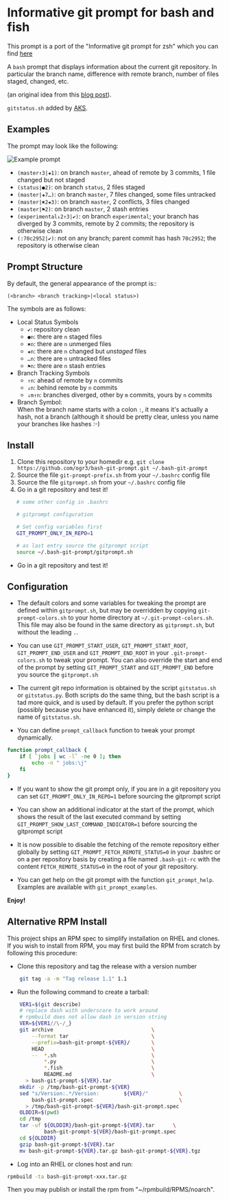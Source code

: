 # Informative git prompt for bash and fish

This prompt is a port of the "Informative git prompt for zsh" which you can
find [here](https://github.com/olivierverdier/zsh-git-prompt)

A ``bash`` prompt that displays information about the current git repository.
In particular the branch name, difference with remote branch, number of files
staged, changed, etc.

(an original idea from this [blog post][]).

`gitstatus.sh` added by [AKS](http://github.com/aks).

## Examples

The prompt may look like the following: 

![Example prompt](gitprompt.png)

* ``(master↑3|✚1)``: on branch ``master``, ahead of remote by 3 commits, 1 file changed but not staged
* ``(status|●2)``: on branch ``status``, 2 files staged
* ``(master|✚7…)``: on branch ``master``, 7 files changed, some files untracked
* ``(master|✖2✚3)``: on branch ``master``, 2 conflicts, 3 files changed
* ``(master|⚑2)``: on branch ``master``, 2 stash entries
* ``(experimental↓2↑3|✔)``: on branch ``experimental``; your branch has diverged by 3 commits, remote by 2 commits; the repository is otherwise clean
* ``(:70c2952|✔)``: not on any branch; parent commit has hash ``70c2952``; the repository is otherwise clean

##  Prompt Structure

By default, the general appearance of the prompt is::

    (<branch> <branch tracking>|<local status>)

The symbols are as follows:

- Local Status Symbols
  - ``✔``: repository clean
  - ``●n``: there are ``n`` staged files
  - ``✖n``: there are ``n`` unmerged files
  - ``✚n``: there are ``n`` changed but *unstaged* files
  - ``…n``: there are ``n`` untracked files
  - ``⚑n``: there are ``n`` stash entries
- Branch Tracking Symbols
  - ``↑n``: ahead of remote by ``n`` commits
  - ``↓n``: behind remote by ``n`` commits
  - ``↓m↑n``: branches diverged, other by ``m`` commits, yours by ``n`` commits
- Branch Symbol:<br />
  	When the branch name starts with a colon ``:``, it means it's actually a hash, not a branch (although it should be pretty clear, unless you name your branches like hashes :-)

## Install

1. Clone this repository to your homedir
   e.g. ``git clone https://github.com/ogr3/bash-git-prompt.git ~/.bash-git-prompt``
2. Source the file ``git-prompt-prefix.sh`` from your ``~/.bashrc`` config file
3. Source the file ``gitprompt.sh`` from your ``~/.bashrc`` config file
4. Go in a git repository and test it!

```sh
   # some other config in .bashrc

   # gitprompt configuration

   # Set config variables first
   GIT_PROMPT_ONLY_IN_REPO=1

   # as last entry source the gitprompt script
   source ~/.bash-git-prompt/gitprompt.sh
```

- Go in a git repository and test it!

## Configuration

- The default colors and some variables for tweaking the prompt are defined 
   within ``gitprompt.sh``, but may be overridden by copying ``git-prompt-colors.sh`` 
   to your home directory at ``~/.git-prompt-colors.sh``.  This file may also be found in the same
   directory as ``gitprompt.sh``, but without the leading ``.``.

- You can use ``GIT_PROMPT_START_USER``, ``GIT_PROMPT_START_ROOT``, ``GIT_PROMPT_END_USER`` and ``GIT_PROMPT_END_ROOT`` in your ``.git-prompt-colors.sh`` to tweak your prompt. You can also override the start and end of the prompt by setting ``GIT_PROMPT_START`` and ``GIT_PROMPT_END`` before you source the ``gitprompt.sh``

- The current git repo information is obtained by the script `gitstatus.sh` or
   `gitstatus.py`.  Both scripts do the same thing, but the bash script is a
   tad more quick, and is used by default.  If you prefer the python script
   (possibly because you have enhanced it), simply delete or change the name of
   ``gitstatus.sh``.

- You can define ``prompt_callback`` function to tweak your prompt dynamically.
```sh
function prompt_callback {
    if [ `jobs | wc -l` -ne 0 ]; then
        echo -n " jobs:\j"
    fi
}
```

- If you want to show the git prompt only, if you are in a git repository you can set ``GIT_PROMPT_ONLY_IN_REPO=1`` before sourcing the gitprompt script

- You can show an additional indicator at the start of the prompt, which shows the result of the last executed command by setting ``GIT_PROMPT_SHOW_LAST_COMMAND_INDICATOR=1`` before sourcing the gitprompt script

- It is now possible to disable the fetching of the remote repository either globally by setting ``GIT_PROMPT_FETCH_REMOTE_STATUS=0`` in your .bashrc or
  on a per repository basis by creating a file named ``.bash-git-rc`` with the content ``FETCH_REMOTE_STATUS=0`` in the root of your git repository.

-  You can get help on the git prompt with the function ``git_prompt_help``.
    Examples are available with ``git_prompt_examples``.

**Enjoy!**

## Alternative RPM Install
This project ships an RPM spec to simplify installation on RHEL and
clones. If you wish to install from RPM, you may first build the RPM
from scratch by following this procedure:
* Clone this repository and tag the release with a version number

````sh
    git tag -a -m "Tag release 1.1" 1.1
````

* Run the following command to create a tarball:

````sh
    VER1=$(git describe)
    # replace dash with underscore to work around
    # rpmbuild does not allow dash in version string
    VER=${VER1//\-/_}
    git archive                                \
        --format tar                           \
        --prefix=bash-git-prompt-${VER}/       \
        HEAD                                   \
        --  *.sh                               \
            *.py                               \
            *.fish                             \
            README.md                          \
      > bash-git-prompt-${VER}.tar
    mkdir -p /tmp/bash-git-prompt-${VER}
    sed "s/Version:.*/Version:        ${VER}/"          \
        bash-git-prompt.spec                            \
      > /tmp/bash-git-prompt-${VER}/bash-git-prompt.spec
    OLDDIR=$(pwd)
    cd /tmp
    tar -uf ${OLDDIR}/bash-git-prompt-${VER}.tar      \
            bash-git-prompt-${VER}/bash-git-prompt.spec
    cd ${OLDDIR}
    gzip bash-git-prompt-${VER}.tar
    mv bash-git-prompt-${VER}.tar.gz bash-git-prompt-${VER}.tgz
````

* Log into an RHEL or clones host and run:

````sh
rpmbuild -ta bash-git-prompt-xxx.tar.gz
````
Then you may publish or install the rpm from "~/rpmbuild/RPMS/noarch".

[blog post]: http://sebastiancelis.com/2009/nov/16/zsh-prompt-git-users/
